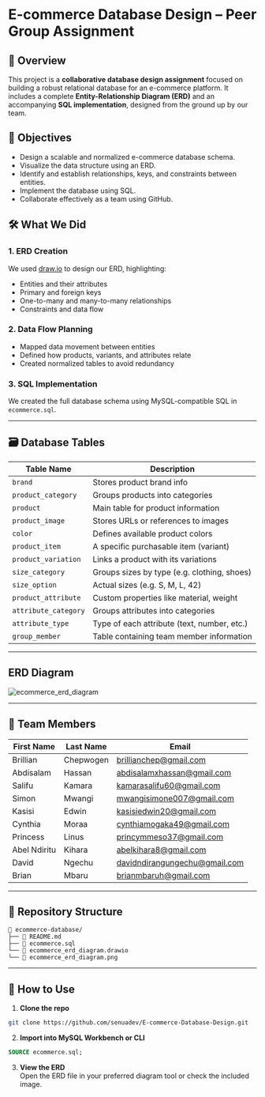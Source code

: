 # E-commerce Database Design – Peer Group Assignment

## 📌 Overview  
This project is a **collaborative database design assignment** focused on building a robust relational database for an e-commerce platform. It includes a complete **Entity-Relationship Diagram (ERD)** and an accompanying **SQL implementation**, designed from the ground up by our team.

## 🎯 Objectives
- Design a scalable and normalized e-commerce database schema.
- Visualize the data structure using an ERD.
- Identify and establish relationships, keys, and constraints between entities.
- Implement the database using SQL.
- Collaborate effectively as a team using GitHub.

## 🛠️ What We Did

### 1. **ERD Creation**
We used [draw.io](https://draw.io/) to design our ERD, highlighting:
- Entities and their attributes
- Primary and foreign keys
- One-to-many and many-to-many relationships
- Constraints and data flow

### 2. **Data Flow Planning**
- Mapped data movement between entities
- Defined how products, variants, and attributes relate
- Created normalized tables to avoid redundancy

### 3. **SQL Implementation**
We created the full database schema using MySQL-compatible SQL in `ecommerce.sql`.

---

## 🗃️ Database Tables

| Table Name             | Description |
|------------------------|-------------|
| `brand`                | Stores product brand info |
| `product_category`     | Groups products into categories |
| `product`              | Main table for product information |
| `product_image`        | Stores URLs or references to images |
| `color`                | Defines available product colors |
| `product_item`         | A specific purchasable item (variant) |
| `product_variation`    | Links a product with its variations |
| `size_category`        | Groups sizes by type (e.g. clothing, shoes) |
| `size_option`          | Actual sizes (e.g. S, M, L, 42) |
| `product_attribute`    | Custom properties like material, weight |
| `attribute_category`   | Groups attributes into categories |
| `attribute_type`       | Type of each attribute (text, number, etc.) |
| `group_member`         | Table containing team member information |

---
## ERD Diagram
![ecommerce_erd_diagram](https://github.com/user-attachments/assets/2f4b0eb2-a8be-460e-85ee-672efa0637c8)

---
## 👥 Team Members

| First Name | Last Name  | Email                        |
|------------|------------|------------------------------|
| Brillian   | Chepwogen  | brillianchep@gmail.com       |
| Abdisalam  | Hassan     | abdisalamxhassan@gmail.com   |
| Salifu     | Kamara     | kamarasalifu60@gmail.com     |
| Simon      | Mwangi     | mwangisimone007@gmail.com    |
| Kasisi     | Edwin      | kasisiedwin20@gmail.com      |
| Cynthia    | Moraa      | cynthiamogaka49@gmail.com    |
| Princess   | Linus      | princymmeso37@gmail.com      |
| Abel Ndiritu| Kihara     | abelkihara8@gmail.com        |
| David      | Ngechu     | davidndirangungechu@gmail.com|
| Brian      | Mbaru      | brianmbaruh@gmail.com        |

---

## 📂 Repository Structure

```
📁 ecommerce-database/
├── 📄 README.md
├── 📄 ecommerce.sql
└── 📄 ecommerce_erd_diagram.drawio
└── 📄 ecommerce_erd_diagram.png

```

---

## 🚀 How to Use

1. **Clone the repo**
```bash
git clone https://github.com/senuadev/E-commerce-Database-Design.git
```

2. **Import into MySQL Workbench or CLI**
```sql
SOURCE ecommerce.sql;
```

3. **View the ERD**  
Open the ERD file in your preferred diagram tool or check the included image.
